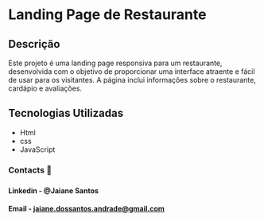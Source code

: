   <h1>Landing Page de Restaurante</h1>
  
<h2>Descrição</h2>
Este projeto é uma landing page responsiva para um restaurante, desenvolvida com o objetivo de proporcionar uma interface atraente e fácil de usar para os visitantes. A página inclui informações sobre o restaurante, cardápio e avaliações.

<h2>Tecnologias Utilizadas</h2>
<ul>
  <li>
    Html
  </li>
  <li>
    css
  </li>  
  <li>
    JavaScript
  </li>
</ul>


<h3>Contacts 📧<h3/>
  
  #### Linkedin - @Jaiane Santos
  #### Email - jaiane.dossantos.andrade@gmail.com
